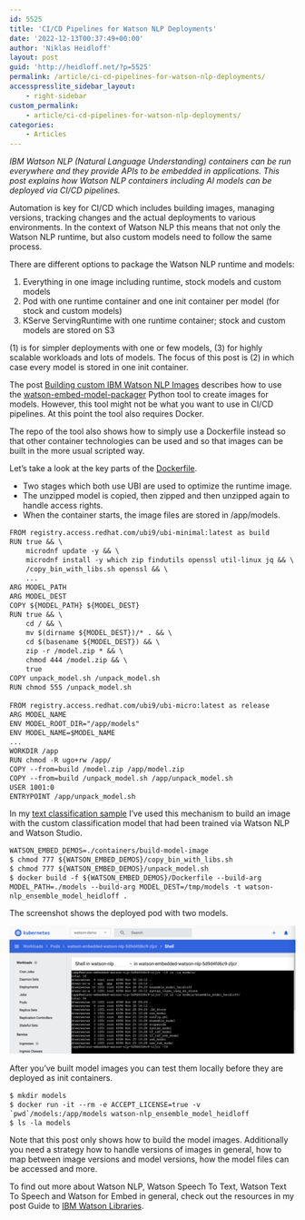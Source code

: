```yaml
---
id: 5525
title: 'CI/CD Pipelines for Watson NLP Deployments'
date: '2022-12-13T00:37:49+00:00'
author: 'Niklas Heidloff'
layout: post
guid: 'http://heidloff.net/?p=5525'
permalink: /article/ci-cd-pipelines-for-watson-nlp-deployments/
accesspresslite_sidebar_layout:
    - right-sidebar
custom_permalink:
    - article/ci-cd-pipelines-for-watson-nlp-deployments/
categories:
    - Articles
---
```


*IBM Watson NLP (Natural Language Understanding) containers can be run everywhere and they provide APIs to be embedded in applications. This post explains how Watson NLP containers including AI models can be deployed via CI/CD pipelines.*

Automation is key for CI/CD which includes building images, managing versions, tracking changes and the actual deployments to various environments. In the context of Watson NLP this means that not only the Watson NLP runtime, but also custom models need to follow the same process.

There are different options to package the Watson NLP runtime and models:

1. Everything in one image including runtime, stock models and custom models
2. Pod with one runtime container and one init container per model (for stock and custom models)
3. KServe ServingRuntime with one runtime container; stock and custom models are stored on S3

(1) is for simpler deployments with one or few models, (3) for highly scalable workloads and lots of models. The focus of this post is (2) in which case every model is stored in one init container.

The post [Building custom IBM Watson NLP Images](http://heidloff.net/article/building-custom-ibm-watson-nlp-images-models/) describes how to use the [watson-embed-model-packager](https://github.com/IBM/ibm-watson-embed-model-builder) Python tool to create images for models. However, this tool might not be what you want to use in CI/CD pipelines. At this point the tool also requires Docker.

The repo of the tool also shows how to simply use a Dockerfile instead so that other container technologies can be used and so that images can be built in the more usual scripted way.

Let’s take a look at the key parts of the [Dockerfile](https://github.com/IBM/ibm-watson-embed-model-builder/blob/main/watson_embed_model_packager/resources/local.dockerfile).

- Two stages which both use UBI are used to optimize the runtime image.
- The unzipped model is copied, then zipped and then unzipped again to handle access rights.
- When the container starts, the image files are stored in /app/models.

```
FROM registry.access.redhat.com/ubi9/ubi-minimal:latest as build
RUN true && \
    microdnf update -y && \
    microdnf install -y which zip findutils openssl util-linux jq && \
    /copy_bin_with_libs.sh openssl && \
    ...
ARG MODEL_PATH
ARG MODEL_DEST
COPY ${MODEL_PATH} ${MODEL_DEST}
RUN true && \
    cd / && \
    mv $(dirname ${MODEL_DEST})/* . && \
    cd $(basename ${MODEL_DEST}) && \
    zip -r /model.zip * && \
    chmod 444 /model.zip && \
    true
COPY unpack_model.sh /unpack_model.sh
RUN chmod 555 /unpack_model.sh

FROM registry.access.redhat.com/ubi9/ubi-micro:latest as release
ARG MODEL_NAME
ENV MODEL_ROOT_DIR="/app/models"
ENV MODEL_NAME=$MODEL_NAME
...
WORKDIR /app
RUN chmod -R ugo+rw /app/
COPY --from=build /model.zip /app/model.zip
COPY --from=build /unpack_model.sh /app/unpack_model.sh
USER 1001:0
ENTRYPOINT /app/unpack_model.sh
```

In my [text classification sample](https://github.com/nheidloff/text-classification-watson-nlp#step-5-deploy-to-minikube) I’ve used this mechanism to build an image with the custom classification model that had been trained via Watson NLP and Watson Studio.

```
WATSON_EMBED_DEMOS=./containers/build-model-image
$ chmod 777 ${WATSON_EMBED_DEMOS}/copy_bin_with_libs.sh     
$ chmod 777 ${WATSON_EMBED_DEMOS}/unpack_model.sh 
$ docker build -f ${WATSON_EMBED_DEMOS}/Dockerfile --build-arg MODEL_PATH=./models --build-arg MODEL_DEST=/tmp/models -t watson-nlp_ensemble_model_heidloff .
```

The screenshot shows the deployed pod with two models.

![image](/assets/img/2022/12/Screenshot-2022-12-01-at-09.37.41.png)

After you’ve built model images you can test them locally before they are deployed as init containers.

```
$ mkdir models
$ docker run -it --rm -e ACCEPT_LICENSE=true -v `pwd`/models:/app/models watson-nlp_ensemble_model_heidloff
$ ls -la models 
```

Note that this post only shows how to build the model images. Additionally you need a strategy how to handle versions of images in general, how to map between image versions and model versions, how the model files can be accessed and more.

To find out more about Watson NLP, Watson Speech To Text, Watson Text To Speech and Watson for Embed in general, check out the resources in my post Guide to [IBM Watson Libraries](http://heidloff.net/article/the-ultimate-guide-to-ibm-watson-libraries/).